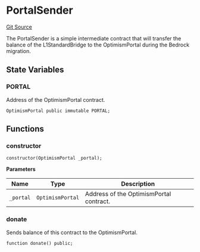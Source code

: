 # PortalSender
[Git Source](https://github.com/ethereum-optimism/optimism/blob/f7b73857601914eeea6fc4c1ba46ae99ca744d97/contracts/deployment/PortalSender.sol)

The PortalSender is a simple intermediate contract that will transfer the balance of the
L1StandardBridge to the OptimismPortal during the Bedrock migration.


## State Variables
### PORTAL
Address of the OptimismPortal contract.


```solidity
OptimismPortal public immutable PORTAL;
```


## Functions
### constructor


```solidity
constructor(OptimismPortal _portal);
```
**Parameters**

|Name|Type|Description|
|----|----|-----------|
|`_portal`|`OptimismPortal`|Address of the OptimismPortal contract.|


### donate

Sends balance of this contract to the OptimismPortal.


```solidity
function donate() public;
```

